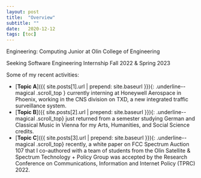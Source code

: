 ```yaml
---
layout: post
title:  "Overview"
subtitle: ""
date:   2020-12-12
tags: [toc]
---
```


Engineering: Computing Junior at Olin College of Engineering

Seeking Software Engineering Internship Fall 2022 & Spring 2023

Some of my recent activities:

- [**Topic A**]({{ site.posts[1].url | prepend: site.baseurl }}){: .underline--magical .scroll_top } currently interning at Honeywell Aerospace in Phoenix, working in the CNS division on TXD, a new integrated traffic surveillance system.
- [**Topic B**]({{ site.posts[2].url | prepend: site.baseurl }}){: .underline--magical .scroll_top} just returned from a semester studying German and Classical Music in Vienna for my Arts, Humanities, and Social Science credits. 
- [**Topic C**]({{ site.posts[3].url | prepend: site.baseurl }}){: .underline--magical .scroll_top} recently, a white paper on FCC Spectrum Auction 107 that I co-authored with a team of students from the Olin Satellite & Spectrum Technology + Policy Group was accepted by the Research Conference on Communications, Information and Internet Policy (TPRC) 2022. 